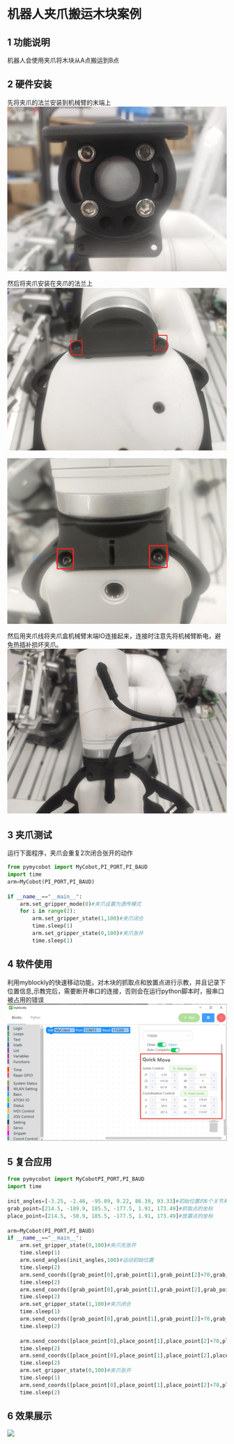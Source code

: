 # 机器人夹爪搬运木块案例

## 1 功能说明
机器人会使用夹爪将木块从A点搬运到B点

## 2 硬件安装
先将夹爪的法兰安装到机械臂的末端上
![](./img/0.jpg)

然后将夹爪安装在夹爪的法兰上
![](./img/1.png)

![](./img/2.png)

然后用夹爪线将夹爪盒机械臂末端IO连接起来，连接时注意先将机械臂断电，避免热插补损坏夹爪。
![](./img/3.jpg)

## 3 夹爪测试
运行下面程序，夹爪会重复2次闭合张开的动作
```python
from pymycobot import MyCobot,PI_PORT,PI_BAUD
import time
arm=MyCobot(PI_PORT,PI_BAUD)

if __name__=="__main__":
    arm.set_gripper_mode(0)#夹爪设置为透传模式
    for i in range(2):
        arm.set_gripper_state(1,100)#夹爪闭合
        time.sleep(1)
        arm.set_gripper_state(0,100)#夹爪张开
        time.sleep(1)
```
## 4 软件使用
利用myblockly的快速移动功能，对木块的抓取点和放置点进行示教，并且记录下位置信息,示教完后，需要断开串口的连接，否则会在运行python脚本时，报串口被占用的错误
![](./img/blockly.png)

## 5 复合应用
```python
from pymycobot import MyCobotPI_PORT,PI_BAUD
import time

init_angles=[-3.25, -2.46, -95.09, 9.22, 86.39, 93.33]#初始位置的6个关节角度
grab_point=[214.5, -189.9, 185.5, -177.5, 1.91, 173.49]#抓取点的坐标
place_point=[214.5, -50.9, 185.5, -177.5, 1.91, 173.49]#放置点的坐标

arm=MyCobot(PI_PORT,PI_BAUD)
if __name__=="__main__":    
    arm.set_gripper_state(0,100)#夹爪先张开  
    time.sleep(1)  
    arm.send_angles(init_angles,100)#运动初始位置
    time.sleep(2)
    arm.send_coords([grab_point[0],grab_point[1],grab_point[2]+70,grab_point[3],grab_point[4],grab_point[5]],100,1)#运动到抓取点上方70mm
    time.sleep(2)
    arm.send_coords([grab_point[0],grab_point[1],grab_point[2],grab_point[3],grab_point[4],grab_point[5]],100,1)#运动到抓取点
    time.sleep(2)
    arm.set_gripper_state(1,100)#夹爪闭合
    time.sleep(1)
    arm.send_coords([grab_point[0],grab_point[1],grab_point[2]+70,grab_point[3],grab_point[4],grab_point[5]],100,1)#运动到抓取点上方70mm
    time.sleep(2)

    arm.send_coords([place_point[0],place_point[1],place_point[2]+70,place_point[3],place_point[4],place_point[5]],100,1)#运动到放置点上方70mm
    time.sleep(2)
    arm.send_coords([place_point[0],place_point[1],place_point[2],place_point[3],place_point[4],place_point[5]],100,1)#运动到放置点
    time.sleep(2)
    arm.set_gripper_state(0,100)#夹爪张开
    time.sleep(1)
    arm.send_coords([place_point[0],place_point[1],place_point[2]+70,place_point[3],place_point[4],place_point[5]],100,1)#运动到放置点上方70mm
    time.sleep(2)
```
## 6 效果展示
![](./img/video_gripper.gif)